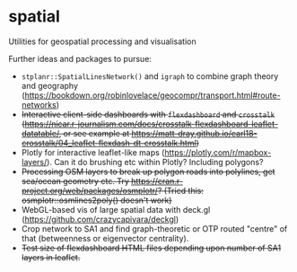 # spatial
Utilities for geospatial processing and visualisation

Further ideas and packages to pursue:

* `stplanr::SpatialLinesNetwork()` and `igraph` to combine graph theory and geography (https://bookdown.org/robinlovelace/geocompr/transport.html#route-networks)
* ~~Interactive client-side dashboards with `flexdashboard` and `crosstalk` (https://nicar.r-journalism.com/docs/crosstalk-flexdashboard-leaflet-datatable/, or see example at https://matt-dray.github.io/earl18-crosstalk/04_leaflet-flexdash-dt-crosstalk.html)~~
* Plotly for interactive leaflet-like maps (https://plotly.com/r/mapbox-layers/). Can it do brushing etc within Plotly? Including polygons?
* ~~Processing OSM layers to break up polygon roads into polylines, get sea/ocean geometry etc. Try https://cran.r-project.org/web/packages/osmplotr/? (Tried this: osmplotr::osmlines2poly() doesn't work)~~
* WebGL-based vis of large spatial data with deck.gl (https://github.com/crazycapivara/deckgl)
* Crop network to SA1 and find graph-theoretic or OTP routed "centre" of that (betweenness or eigenvector centrality).
* ~~Test size of flexdashboard HTML files depending upon number of SA1 layers in leaflet.~~
